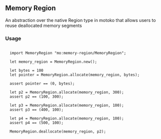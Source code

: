 ## Memory Region
An abstraction over the native Region type in motoko that allows users to reuse deallocated memory segments

### Usage
```motoko

  import MemoryRegion "mo:memory-region/MemoryRegion";

  let memory_region = MemoryRegion.new();

  let bytes = 100
  let pointer = MemoryRegion.allocate(memory_region, bytes);

  assert pointer == (0, bytes);

  let p2 = MemoryRegion.allocate(memory_region, 300);
  assert p2 == (100, 300);

  let p3 = MemoryRegion.allocate(memory_region, 100);
  assert p3 == (400, 100);

  let p4 = MemoryRegion.allocate(memory_region, 100);
  assert p4 == (500, 100);

  MemoryRegion.deallocate(memory_region, p2);
  

```